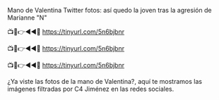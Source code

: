 Mano de Valentina Twitter fotos: así quedo la joven tras la agresión de Marianne "N"

📺📱👉◄◄🔴  https://tinyurl.com/5n6bjbnr

📺📱👉◄◄🔴  https://tinyurl.com/5n6bjbnr

📺📱👉◄◄🔴  https://tinyurl.com/5n6bjbnr

¿Ya viste las fotos de la mano de Valentina?, aquí te mostramos las imágenes filtradas por C4 Jiménez en las redes sociales.
